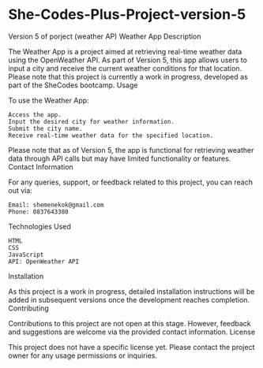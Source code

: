 # She-Codes-Plus-Project-version-5
Version 5 of porject (weather AP)
Weather App
Description

The Weather App is a project aimed at retrieving real-time weather data using the OpenWeather API. As part of Version 5, this app allows users to input a city and receive the current weather conditions for that location. Please note that this project is currently a work in progress, developed as part of the SheCodes bootcamp.
Usage

To use the Weather App:

    Access the app.
    Input the desired city for weather information.
    Submit the city name.
    Receive real-time weather data for the specified location.

Please note that as of Version 5, the app is functional for retrieving weather data through API calls but may have limited functionality or features.
Contact Information

For any queries, support, or feedback related to this project, you can reach out via:

    Email: shemenekok@gmail.com
    Phone: 0837643380

Technologies Used

    HTML
    CSS
    JavaScript
    API: OpenWeather API

Installation

As this project is a work in progress, detailed installation instructions will be added in subsequent versions once the development reaches completion.
Contributing

Contributions to this project are not open at this stage. However, feedback and suggestions are welcome via the provided contact information.
License

This project does not have a specific license yet. Please contact the project owner for any usage permissions or inquiries.
